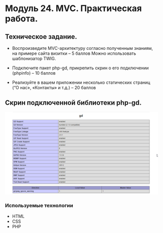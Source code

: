 # Модуль 24. MVC. Практическая работа.

## Техническое задание.
* Воспроизведите MVC-архитектуру согласно полученным знаниям, на примере сайта визитки – 5 баллов
Можно использовать шаблонизатор TWIG. 

* Подключите пакет php-gd, прикрепить скрин о его подключении (phpinfo) – 10 баллов

* Реализуйте в вашем приложении несколько статических страниц (“О нас», «Контакты» и т.д.) – 20 баллов

## Скрин подключенной библиотеки php-gd.
![php-gd](./assets/php_gd.png)

### Используемые технологии
* HTML
* CSS
* PHP